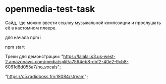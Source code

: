 # openmedia-test-task
Сайд, где можно ввести ссылку музыкальной композиции и прослушать её в кастомном плеере. 

для начала npm i 

npm start


Треки для демонстрации: 
"https://lalalai.s3.us-west-2.amazonaws.com/media/split/a7564eb8-cbf2-40e2-9cb8-6061d8d055a7/no_vocals";

"https://c5.radioboss.fm:18084/stream";
